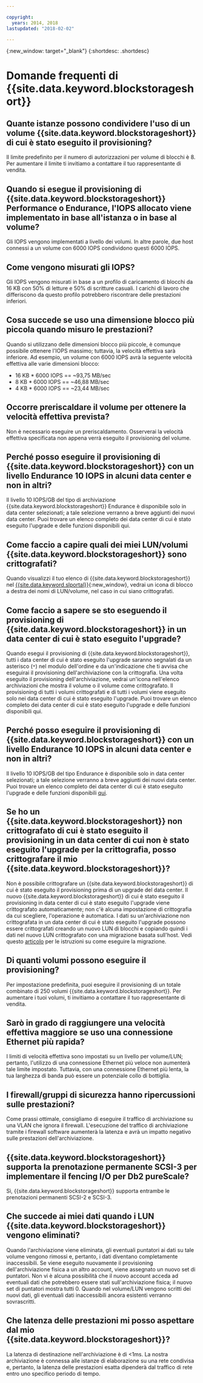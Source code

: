 ```yaml
---

copyright:
  years: 2014, 2018
lastupdated: "2018-02-02"

---
```

{:new_window: target="_blank"}
{:shortdesc: .shortdesc}

# Domande frequenti di {{site.data.keyword.blockstorageshort}}

## Quante istanze possono condividere l'uso di un volume {{site.data.keyword.blockstorageshort}} di cui è stato eseguito il provisioning?
Il limite predefinito per il numero di autorizzazioni per volume di blocchi è 8. Per aumentare il limite ti invitiamo a contattare il tuo rappresentante di vendita.

## Quando si esegue il provisioning di {{site.data.keyword.blockstorageshort}} Performance o Endurance, l'IOPS allocato viene implementato in base all'istanza o in base al volume?
Gli IOPS vengono implementati a livello dei volumi. In altre parole, due host connessi a un volume con 6000 IOPS condividono questi 6000 IOPS.

## Come vengono misurati gli IOPS?
Gli IOPS vengono misurati in base a un profilo di caricamento di blocchi da 16 KB con 50% di letture e 50% di scritture casuali. I carichi di lavoro che differiscono da questo profilo potrebbero riscontrare delle prestazioni inferiori.

## Cosa succede se uso una dimensione blocco più piccola quando misuro le prestazioni?
Quando si utilizzano delle dimensioni blocco più piccole, è comunque possibile ottenere l'IOPS massimo; tuttavia, la velocità effettiva sarà inferiore. Ad esempio, un volume con 6000 IOPS avrà la seguente velocità effettiva alle varie dimensioni blocco:

- 16 KB * 6000 IOPS == ~93,75 MB/sec 
-  8 KB * 6000 IOPS == ~46,88 MB/sec
-  4 KB * 6000 IOPS == ~23,44 MB/sec

## Occorre preriscaldare il volume per ottenere la velocità effettiva prevista?
Non è necessario eseguire un preriscaldamento. Osserverai la velocità effettiva specificata non appena verrà eseguito il provisioning del volume.

## Perché posso eseguire il provisioning di {{site.data.keyword.blockstorageshort}} con un livello Endurance 10 IOPS in alcuni data center e non in altri?
Il livello 10 IOPS/GB del tipo di archiviazione {{site.data.keyword.blockstorageshort}} Endurance è disponibile solo in data center selezionati; a tale selezione verranno a breve aggiunti dei nuovi data center. Puoi trovare un elenco completo dei data center di cui è stato eseguito l'upgrade e delle funzioni disponibili qui.

## Come faccio a capire quali dei miei LUN/volumi {{site.data.keyword.blockstorageshort}} sono crittografati?
Quando visualizzi il tuo elenco di {{site.data.keyword.blockstorageshort}} nel [{{site.data.keyword.slportal}}](https://control.softlayer.com/){:new_window}, vedrai un icona di blocco a destra dei nomi di LUN/volume, nel caso in cui siano crittografati.

## Come faccio a sapere se sto eseguendo il provisioning di {{site.data.keyword.blockstorageshort}} in un data center di cui è stato eseguito l'upgrade?
Quando esegui il provisioning di {{site.data.keyword.blockstorageshort}}, tutti i data center di cui è stato eseguito l'upgrade saranno segnalati da un asterisco (`*`) nel modulo dell'ordine e da un'indicazione che ti avvisa che eseguirai il provisioning dell'archiviazione con la crittografia. Una volta eseguito il provisioning dell'archiviazione, vedrai un'icona nell'elenco archiviazioni che mostra il volume o il volume come crittografato. Il provisioning di tutti i volumi crittografati e di tutti i volumi viene eseguito solo nei data center di cui è stato eseguito l'upgrade. Puoi trovare un elenco completo dei data center di cui è stato eseguito l'upgrade e delle funzioni disponibili qui.

## Perché posso eseguire il provisioning di {{site.data.keyword.blockstorageshort}} con un livello Endurance 10 IOPS in alcuni data center e non in altri?
Il livello 10 IOPS/GB del tipo Endurance è disponibile solo in data center selezionati; a tale selezione verranno a breve aggiunti dei nuovi data center. Puoi trovare un elenco completo dei data center di cui è stato eseguito l'upgrade e delle funzioni disponibili [qui](new-ibm-block-and-file-storage-location-and-features.html).

## Se ho un {{site.data.keyword.blockstorageshort}} non crittografato di cui è stato eseguito il provisioning in un data center di cui non è stato eseguito l'upgrade per la crittografia, posso crittografare il mio {{site.data.keyword.blockstorageshort}}?
Non è possibile crittografare un {{site.data.keyword.blockstorageshort}} di cui è stato eseguito il provisioning prima di un upgrade del data center.
Il nuovo {{site.data.keyword.blockstorageshort}} di cui è stato eseguito il provisioning in data center di cui è stato eseguito l'upgrade viene crittografato automaticamente; non c'è alcuna impostazione di crittografia da cui scegliere, l'operazione è automatica.
I dati su un'archiviazione non crittografata in un data center di cui è stato eseguito l'upgrade possono essere crittografati creando un nuovo LUN di blocchi e copiando quindi i dati nel nuovo LUN crittografato con una migrazione basata sull'host. Vedi questo [articolo](migrate-block-storage-encrypted-block-storage) per le istruzioni su come eseguire la migrazione.

## Di quanti volumi possono eseguire il provisioning?
Per impostazione predefinita, puoi eseguire il provisioning di un totale combinato di 250 volumi {{site.data.keyword.blockstorageshort}}.   Per aumentare i tuoi volumi, ti invitiamo a contattare il tuo rappresentante di vendita.

## Sarò in grado di raggiungere una velocità effettiva maggiore se uso una connessione Ethernet più rapida?
I limiti di velocità effettiva sono impostati su un livello per volume/LUN; pertanto, l'utilizzo di una connessione Ethernet più veloce non aumenterà tale limite impostato. Tuttavia, con una connessione Ethernet più lenta, la tua larghezza di banda può essere un potenziale collo di bottiglia.

## I firewall/gruppi di sicurezza hanno ripercussioni sulle prestazioni?
Come prassi ottimale, consigliamo di eseguire il traffico di archiviazione su una VLAN che ignora il firewall. L'esecuzione del traffico di archiviazione tramite i firewall software aumenterà la latenza e avrà un impatto negativo sulle prestazioni dell'archiviazione.

## {{site.data.keyword.blockstorageshort}} supporta la prenotazione permanente SCSI-3 per implementare il fencing I/O per Db2 pureScale?
Sì, {{site.data.keyword.blockstorageshort}} supporta entrambe le prenotazioni permanenti SCSI-2 e SCSI-3.

## Che succede ai miei dati quando i LUN {{site.data.keyword.blockstorageshort}} vengono eliminati?

Quando l'archiviazione viene eliminata, gli eventuali puntatori ai dati su tale volume vengono rimossi e, pertanto, i dati diventano completamente inaccessibili. Se viene eseguito nuovamente il provisioning dell'archiviazione fisica a un altro account, viene assegnato un nuovo set di puntatori. Non vi è alcuna possibilità che il nuovo account acceda ad eventuali dati che potrebbero essere stati sull'archiviazione fisica; il nuovo set di puntatori mostra tutti 0. Quando nel volume/LUN vengono scritti dei nuovi dati, gli eventuali dati inaccessibili ancora esistenti verranno sovrascritti. 

## Che latenza delle prestazioni mi posso aspettare dal mio {{site.data.keyword.blockstorageshort}}?   

La latenza di destinazione nell'archiviazione è di <1ms. La nostra archiviazione è connessa alle istanze di elaborazione su una rete condivisa e, pertanto, la latenza delle prestazioni esatta dipenderà dal traffico di rete entro uno specifico periodo di tempo.
